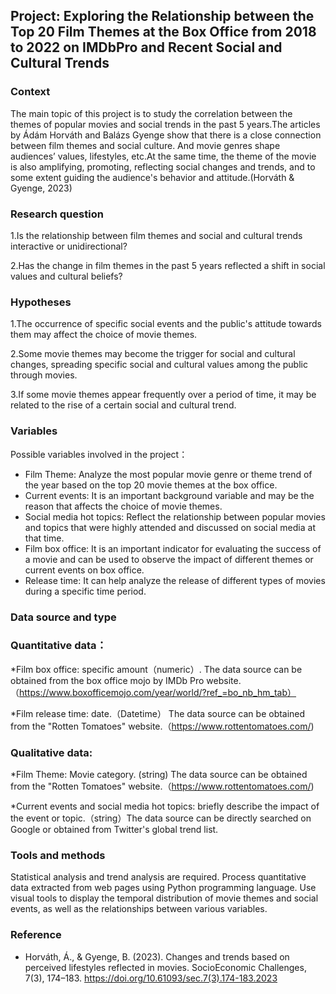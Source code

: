 ## Project: Exploring the Relationship between the Top 20 Film Themes at the Box Office from 2018 to 2022 on IMDbPro and Recent Social and Cultural Trends
### Context 
The main topic of this project is to study the correlation between the themes of popular movies and social trends in the past 5 years.The articles by Ádám Horváth and Balázs Gyenge show that there is a close connection between film themes and social culture. And movie genres shape audiences’ values, lifestyles, etc.At the same time, the theme of the movie is also amplifying, promoting, reflecting social changes and trends, and to some extent guiding the audience's behavior and attitude.(Horváth & Gyenge, 2023)
### Research question
1.Is the relationship between film themes and social and cultural trends interactive or unidirectional?

2.Has the change in film themes in the past 5 years reflected a shift in social values and cultural beliefs?
### Hypotheses
1.The occurrence of specific social events and the public's attitude towards them may affect the choice of movie themes.

2.Some movie themes may become the trigger for social and cultural changes, spreading specific social and cultural values among the public through movies.

3.If some movie themes appear frequently over a period of time, it may be related to the rise of a certain social and cultural trend.

### Variables 
Possible variables involved in the project： 
* Film Theme: Analyze the most popular movie genre or theme trend of the year based on the top 20 movie themes at the box office. 
* Current events: It is an important background variable and may be the reason that affects the choice of movie themes.
* Social media hot topics: Reflect the relationship between popular movies and topics that were highly attended and discussed on social media at that time. 
* Film box office: It is an important indicator for evaluating the success of a movie and can be used to observe the impact of different themes or current events on box office.
* Release time: It can help analyze the release of different types of movies during a specific time period. 
### Data source and type
### Quantitative data：
*Film box office: specific amount（numeric）. The data source can be obtained from the box office mojo by IMDb Pro website.（https://www.boxofficemojo.com/year/world/?ref_=bo_nb_hm_tab）

*Film release time: date.（Datetime） The data source can be obtained from the "Rotten Tomatoes" website.（https://www.rottentomatoes.com/)
### Qualitative data:
*Film Theme: Movie category. (string)  The data source can be obtained from the "Rotten Tomatoes" website.（https://www.rottentomatoes.com/)

*Current events and social media hot topics: briefly describe the impact of the event or topic.（string）The data source can be directly searched on Google or obtained from Twitter's global trend list.
### Tools and methods 
Statistical analysis and trend analysis are required. Process quantitative data extracted from web pages using Python programming language. Use visual tools to display the temporal distribution of movie themes and social events, as well as the relationships between various variables.
### Reference
* Horváth, Á., & Gyenge, B. (2023). Changes and trends based on perceived lifestyles reflected in movies. SocioEconomic Challenges, 7(3), 174–183. https://doi.org/10.61093/sec.7(3).174-183.2023
